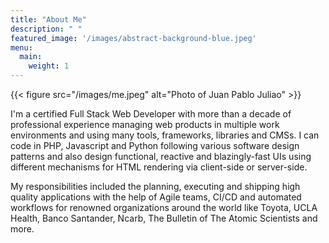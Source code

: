 ```yaml
---
title: "About Me"
description: " "
featured_image: '/images/abstract-background-blue.jpeg'
menu:
  main:
    weight: 1
---
```

{{< figure src="/images/me.jpeg" alt="Photo of Juan Pablo Juliao" >}}

I'm a certified Full Stack Web Developer with more than a decade of professional experience managing web products in multiple work environments and using many tools, frameworks, libraries and CMSs. I can code in PHP, Javascript and Python following various software design patterns and also design functional, reactive and blazingly-fast UIs using different mechanisms for HTML rendering via client-side or server-side.

My responsibilities included the planning, executing and shipping high quality applications with the help of Agile teams, CI/CD and automated workflows for renowned organizations around the world like Toyota, UCLA Health, Banco Santander, Ncarb, The Bulletin of The Atomic Scientists and more.

